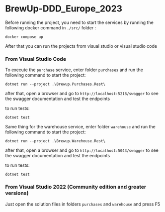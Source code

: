# BrewUp-DDD_Europe_2023

Before running the project, you need to start the services by running the following docker command in `./src/` folder :

    docker compose up

After that you can run the projects from visual studio or visual studio code

### From Visual Studio Code

To execute the `purchase` service, enter folder `purchases` and run the following command to start the project:

    dotnet run --project .\Brewup.Purchases.Rest\

after that, open a browser and go to `http://localhost:5218/swagger` to see the swagger documentation and test the endpoints

to run tests: 
  
    dotnet test

Same thing for the warehouse service, enter folder `warehouse` and run the following command to start the project:

    dotnet run --project .\Brewup.Warehouse.Rest\

after that, open a browser and go to `http://localhost:5043/swagger` to see the swagger documentation and test the endpoints

to run tests: 
  
    dotnet test


### From Visual Studio 2022 (Community edition and greater versions)

Just open the solution files in folders `purchases` and `warehouse` and press F5
